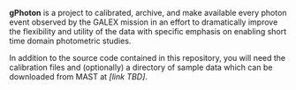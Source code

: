**gPhoton** is a project to calibrated, archive, and make available every photon event observed by the GALEX mission in an effort to dramatically improve the flexibility and utility of the data with specific emphasis on enabling short time domain photometric studies.

In addition to the source code contained in this repository, you will need the calibration files and (optionally) a directory of sample data which can be downloaded from MAST at _[link TBD]_.

